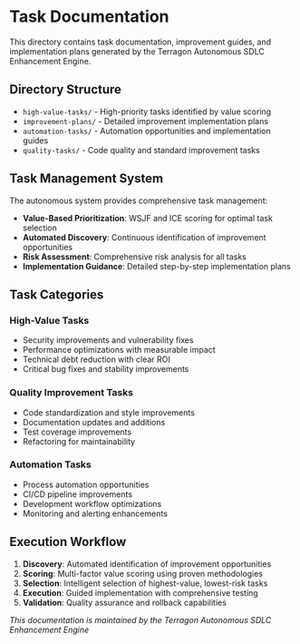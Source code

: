 # Task Documentation

This directory contains task documentation, improvement guides, and implementation plans generated by the Terragon Autonomous SDLC Enhancement Engine.

## Directory Structure

- `high-value-tasks/` - High-priority tasks identified by value scoring
- `improvement-plans/` - Detailed improvement implementation plans
- `automation-tasks/` - Automation opportunities and implementation guides
- `quality-tasks/` - Code quality and standard improvement tasks

## Task Management System

The autonomous system provides comprehensive task management:

- **Value-Based Prioritization**: WSJF and ICE scoring for optimal task selection
- **Automated Discovery**: Continuous identification of improvement opportunities
- **Risk Assessment**: Comprehensive risk analysis for all tasks
- **Implementation Guidance**: Detailed step-by-step implementation plans

## Task Categories

### High-Value Tasks
- Security improvements and vulnerability fixes
- Performance optimizations with measurable impact
- Technical debt reduction with clear ROI
- Critical bug fixes and stability improvements

### Quality Improvement Tasks
- Code standardization and style improvements
- Documentation updates and additions
- Test coverage improvements
- Refactoring for maintainability

### Automation Tasks
- Process automation opportunities
- CI/CD pipeline improvements
- Development workflow optimizations
- Monitoring and alerting enhancements

## Execution Workflow

1. **Discovery**: Automated identification of improvement opportunities
2. **Scoring**: Multi-factor value scoring using proven methodologies
3. **Selection**: Intelligent selection of highest-value, lowest-risk tasks
4. **Execution**: Guided implementation with comprehensive testing
5. **Validation**: Quality assurance and rollback capabilities

*This documentation is maintained by the Terragon Autonomous SDLC Enhancement Engine*